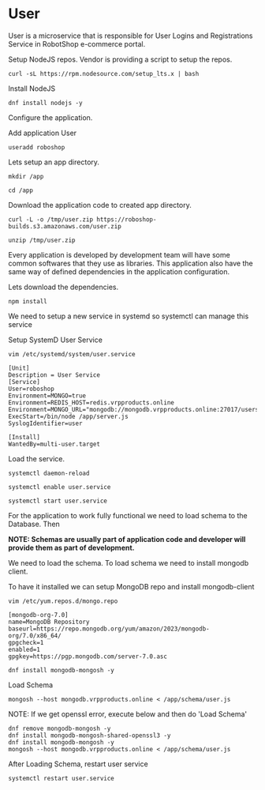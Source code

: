 # User

User is a microservice that is responsible for User Logins and Registrations Service in RobotShop e-commerce portal.

Setup NodeJS repos. Vendor is providing a script to setup the repos.

```
curl -sL https://rpm.nodesource.com/setup_lts.x | bash
```
Install NodeJS

```
dnf install nodejs -y
```

Configure the application.

Add application User

```
useradd roboshop
```

Lets setup an app directory.

```
mkdir /app
```

```
cd /app 
```

Download the application code to created app directory.

```
curl -L -o /tmp/user.zip https://roboshop-builds.s3.amazonaws.com/user.zip
```

```
unzip /tmp/user.zip
```

Every application is developed by development team will have some common softwares that they use as libraries. This application also have the same way of defined dependencies in the application configuration.

Lets download the dependencies.

```
npm install 
```

We need to setup a new service in systemd so systemctl can manage this service

Setup SystemD User Service

```
vim /etc/systemd/system/user.service
```

```
[Unit]
Description = User Service
[Service]
User=roboshop
Environment=MONGO=true
Environment=REDIS_HOST=redis.vrpproducts.online
Environment=MONGO_URL="mongodb://mongodb.vrpproducts.online:27017/users"
ExecStart=/bin/node /app/server.js
SyslogIdentifier=user

[Install]
WantedBy=multi-user.target
```

Load the service.

```
systemctl daemon-reload
```

```
systemctl enable user.service
```
```
systemctl start user.service
```

For the application to work fully functional we need to load schema to the Database. Then

**NOTE: Schemas are usually part of application code and developer will provide them as part of development.**

We need to load the schema. To load schema we need to install mongodb client.

To have it installed we can setup MongoDB repo and install mongodb-client

```
vim /etc/yum.repos.d/mongo.repo
```

```
[mongodb-org-7.0]
name=MongoDB Repository
baseurl=https://repo.mongodb.org/yum/amazon/2023/mongodb-org/7.0/x86_64/
gpgcheck=1
enabled=1
gpgkey=https://pgp.mongodb.com/server-7.0.asc
```
```
dnf install mongodb-mongosh -y
```

Load Schema

```
mongosh --host mongodb.vrpproducts.online < /app/schema/user.js
```

NOTE: If we get openssl error, execute below and then do 'Load Schema'

```
dnf remove mongodb-mongosh -y
dnf install mongodb-mongosh-shared-openssl3 -y
dnf install mongodb-mongosh -y
mongosh --host mongodb.vrpproducts.online < /app/schema/user.js
```

After Loading Schema, restart user service

```
systemctl restart user.service
```

